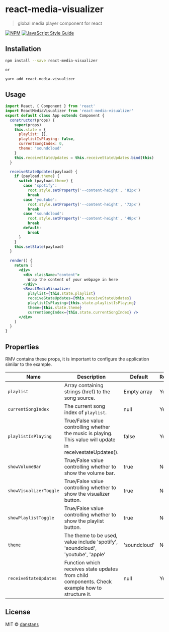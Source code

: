 # react-media-visualizer

> global media player component for react

[![NPM](https://img.shields.io/npm/v/react-media-visualizer.svg)](https://www.npmjs.com/package/react-media-visualizer) [![JavaScript Style Guide](https://img.shields.io/badge/code_style-standard-brightgreen.svg)](https://standardjs.com)

## Installation

```bash
npm install --save react-media-visualizer

or

yarn add react-media-visualizer
```

## Usage

```jsx
import React, { Component } from 'react'
import ReactMediaVisualizer from 'react-media-visualizer'
export default class App extends Component {
  constructor(props) {
    super(props)
    this.state = {
      playlist: [],
      playlistIsPlaying: false,
      currentSongIndex: 0,
      theme: 'soundcloud'
    }
    this.receiveStateUpdates = this.receiveStateUpdates.bind(this)
  }

  receiveStateUpdates(payload) {
    if (payload.theme) {
      switch (payload.theme) {
        case 'spotify':
          root.style.setProperty('--content-height', '82px')
          break
        case 'youtube':
          root.style.setProperty('--content-height', '72px')
          break
        case 'soundcloud':
          root.style.setProperty('--content-height', '48px')
          break
        default:
          break
      }
    }
    this.setState(payload)
  }
  
  render() {
    return (
      <div>
        <div className="content">
          Wrap the content of your webpage in here
        </div>
        <ReactMediaVisualizer
          playlist={this.state.playlist}
          receiveStateUpdates={this.receiveStateUpdates}
          playlistIsPlaying={this.state.playlistIsPlaying}
          theme={this.state.theme}
          currentSongIndex={this.state.currentSongIndex} />
      </div>
    )
  }
}

```

## Properties

RMV contains these props, it is important to configure the application similar to the example.

| Name | Description | Default | Required |
| --- | --- | --- | --- |
| `playlist` | Array containing strings (href) to the song source. | Empty array | Yes |
| `currentSongIndex` | The current song index of `playlist`. | null | Yes |
| `playlistIsPlaying` | True/False value controlling whether the music is playing. This value will update in receivestateUpdates(). | false | Yes |
| `showVolumeBar` | True/False value controlling whether to show the volume bar. | true | No |
| `showVisualizerToggle` | True/False value controlling whether to show the visualizer button. | true | No |
| `showPlaylistToggle` | True/False value controlling whether to show the playlist button. | true | No |
| `theme`|The theme to be used, value include 'spotify', 'soundcloud', 'youtube', 'apple'|'soundcloud'|No|
| `receiveStateUpdates` | Function which receives state updates from child components. Check example how to structure it. | null | Yes |


## License

MIT © [danstans](https://github.com/danstans)
